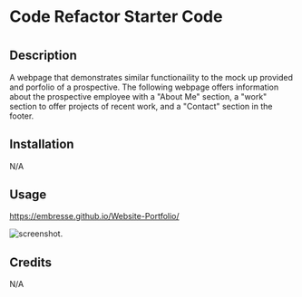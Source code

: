 # Code Refactor Starter Code
# <Website Portfolio Challenge>

## Description

A webpage that demonstrates similar functionaility to the mock up provided and porfolio of a prospective. The following webpage offers information about the prospective employee with a "About Me" section, a "work" section to offer projects of recent work, and a "Contact" section in the footer. 


## Installation

N/A

## Usage

https://embresse.github.io/Website-Portfolio/


![screenshot.](./assets/images/screenshot.png)

## Credits

N/A